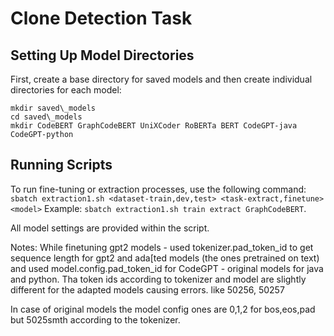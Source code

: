 # Clone Detection Task

## Setting Up Model Directories

First, create a base directory for saved models and then create individual directories for each model:

```
mkdir saved\_models
cd saved\_models
mkdir CodeBERT GraphCodeBERT UniXCoder RoBERTa BERT CodeGPT-java CodeGPT-python
```

## Running Scripts

To run fine-tuning or extraction processes, use the following command:
`sbatch extraction1.sh <dataset-train,dev,test> <task-extract,finetune> <model>`
Example: `sbatch extraction1.sh train extract GraphCodeBERT`. 


All model settings are provided within the script.





Notes:
While finetuning gpt2 models - used tokenizer.pad_token_id to get sequence length for gpt2 and ada[ted models (the ones pretrained on text) and used model.config.pad_token_id for CodeGPT - original models for java and python. Tha token ids according to tokenizer and model are slightly different for the adapted models causing errors. like 50256, 50257

In case of original models the model config ones are 0,1,2 for bos,eos,pad but 5025smth according to the tokenizer.



